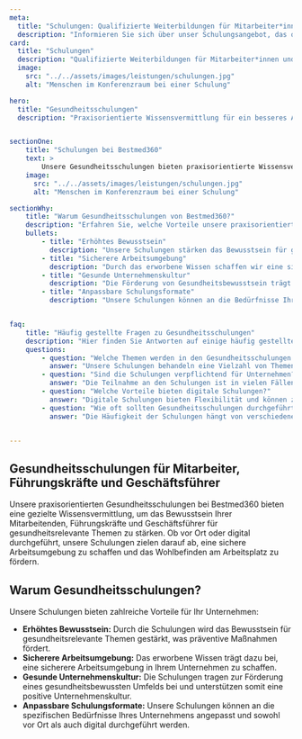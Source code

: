 ```yaml
---
meta:
  title: "Schulungen: Qualifizierte Weiterbildungen für Mitarbeiter*innen und Führungskräfte"
  description: "Informieren Sie sich über unser Schulungsangebot, das qualifizierte Weiterbildungen für Mitarbeiter*innen und Führungskräfte umfasst. Unsere Schulungen vermitteln praxisnahes Wissen für eine effektive und sichere Arbeitsweise."
card:
  title: "Schulungen"
  description: "Qualifizierte Weiterbildungen für Mitarbeiter*innen und Führungskräfte. Unsere praxisorientierten Schulungen fördern die Kompetenzen Ihrer Mitarbeiter und tragen zur Verbesserung der Arbeitsqualität bei."
  image:
    src: "../../assets/images/leistungen/schulungen.jpg"
    alt: "Menschen im Konferenzraum bei einer Schulung"

hero:
  title: "Gesundheitsschulungen"
  description: "Praxisorientierte Wissensvermittlung für ein besseres Arbeitsklima in Ihrem Unternehmen."


sectionOne:
    title: "Schulungen bei Bestmed360"
    text: >
        Unsere Gesundheitsschulungen bieten praxisorientierte Wissensvermittlung, um das Bewusstsein Ihrer Mitarbeitenden, Führungskräfte und Geschäftsführer für gesundheitsrelevante Themen zu schärfen. Ob vor Ort oder digital, unsere Schulungen tragen dazu bei, sichere Arbeitsbedingungen zu schaffen und das Wohlbefinden am Arbeitsplatz zu fördern.
    image:
      src: "../../assets/images/leistungen/schulungen.jpg"
      alt: "Menschen im Konferenzraum bei einer Schulung"

sectionWhy:
    title: "Warum Gesundheitsschulungen von Bestmed360?"
    description: "Erfahren Sie, welche Vorteile unsere praxisorientierten Schulungen im Bereich Gesundheit für Ihr Unternehmen bieten"
    bullets:
        - title: "Erhöhtes Bewusstsein"
          description: "Unsere Schulungen stärken das Bewusstsein für gesundheitsrelevante Themen, um präventive Maßnahmen zu fördern."
        - title: "Sicherere Arbeitsumgebung"
          description: "Durch das erworbene Wissen schaffen wir eine sicherere Arbeitsumgebung in Ihrem Unternehmen."
        - title: "Gesunde Unternehmenskultur"
          description: "Die Förderung von Gesundheitsbewusstsein trägt zu einer positiven Unternehmenskultur bei."
        - title: "Anpassbare Schulungsformate"
          description: "Unsere Schulungen können an die Bedürfnisse Ihres Unternehmens angepasst und sowohl vor Ort als auch digital durchgeführt werden."


faq:
    title: "Häufig gestellte Fragen zu Gesundheitsschulungen"
    description: "Hier finden Sie Antworten auf einige häufig gestellte Fragen zu unseren Schulungen im Bereich Gesundheit."
    questions:
        - question: "Welche Themen werden in den Gesundheitsschulungen abgedeckt?"
          answer: "Unsere Schulungen behandeln eine Vielzahl von Themen, darunter Arbeitssicherheit, Ergonomie, Stressmanagement und psychische Gesundheit am Arbeitsplatz."
        - question: "Sind die Schulungen verpflichtend für Unternehmen?"
          answer: "Die Teilnahme an den Schulungen ist in vielen Fällen sinnvoll und kann dazu beitragen, die Gesundheit und Sicherheit am Arbeitsplatz zu verbessern. Wir beraten Sie gerne zu den individuellen Bedürfnissen Ihres Unternehmens."
        - question: "Welche Vorteile bieten digitale Schulungen?"
          answer: "Digitale Schulungen bieten Flexibilität und können zeit- und kosteneffizient durchgeführt werden. Sie ermöglichen eine standortunabhängige Wissensvermittlung."
        - question: "Wie oft sollten Gesundheitsschulungen durchgeführt werden?"
          answer: "Die Häufigkeit der Schulungen hängt von verschiedenen Faktoren ab, einschließlich der Art der Tätigkeiten in Ihrem Unternehmen. Wir beraten Sie individuell zur optimalen Planung."


---
```



## Gesundheitsschulungen für Mitarbeiter, Führungskräfte und Geschäftsführer

Unsere praxisorientierten Gesundheitsschulungen bei Bestmed360 bieten eine gezielte Wissensvermittlung, um das Bewusstsein Ihrer Mitarbeitenden, Führungskräfte und Geschäftsführer für gesundheitsrelevante Themen zu stärken. Ob vor Ort oder digital durchgeführt, unsere Schulungen zielen darauf ab, eine sichere Arbeitsumgebung zu schaffen und das Wohlbefinden am Arbeitsplatz zu fördern.

## Warum Gesundheitsschulungen?

Unsere Schulungen bieten zahlreiche Vorteile für Ihr Unternehmen:

- **Erhöhtes Bewusstsein:** Durch die Schulungen wird das Bewusstsein für gesundheitsrelevante Themen gestärkt, was präventive Maßnahmen fördert.
- **Sicherere Arbeitsumgebung:** Das erworbene Wissen trägt dazu bei, eine sicherere Arbeitsumgebung in Ihrem Unternehmen zu schaffen.
- **Gesunde Unternehmenskultur:** Die Schulungen tragen zur Förderung eines gesundheitsbewussten Umfelds bei und unterstützen somit eine positive Unternehmenskultur.
- **Anpassbare Schulungsformate:** Unsere Schulungen können an die spezifischen Bedürfnisse Ihres Unternehmens angepasst und sowohl vor Ort als auch digital durchgeführt werden.
